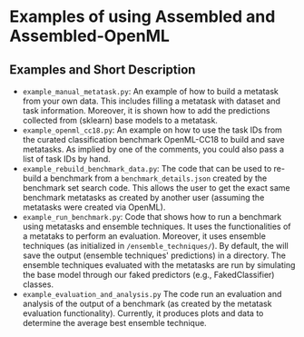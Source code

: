 # Examples of using Assembled and Assembled-OpenML

## Examples and Short Description

* `example_manual_metatask.py`: An example of how to build a metatask from your own data. This includes filling a
  metatask with dataset and task information. Moreover, it is shown how to add the predictions collected from (sklearn)
  base models to a metatask.
* `example_openml_cc18.py`: An example on how to use the task IDs from the curated classification benchmark OpenML-CC18
  to build and save metatasks. As implied by one of the comments, you could also pass a list of task IDs by hand.
* `example_rebuild_benchmark_data.py`: The code that can be used to re-build a benchmark from a `benchmark_details.json`
  created by the benchmark set search code. This allows the user to get the exact same benchmark metatasks as created by
  another user (assuming the metatasks were created via OpenML).
* `example_run_benchmark.py`: Code that shows how to run a benchmark using metatasks and ensemble techniques. It uses
  the functionalities of a metataks to perform an evaluation. Moreover, it uses ensemble techniques (as initialized
  in `/ensemble_techniques/`). By default, the will save the output (ensemble techniques' predictions) in a directory.
  The ensemble techniques evaluated with the metatasks are run by simulating the base model through our faked
  predictors (e.g., FakedClassifier) classes.
* `example_evaluation_and_analysis.py` The code run an evaluation and analysis of the output of a benchmark (as created
  by the metatask evaluation functionality). Currently, it produces plots and data to determine the average best
  ensemble technique.